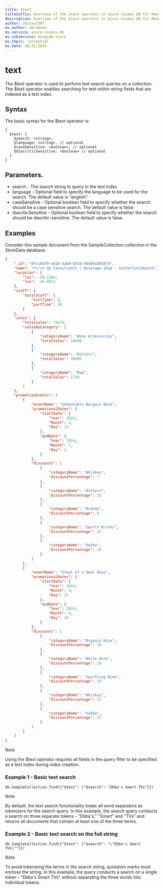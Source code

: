 ```yaml
---
title: $text
titleSuffix: Overview of the $text operator in Azure Cosmos DB for MongoDB vCore
description: Overview of the $text operator in Azure Cosmos DB for MongoDB vCore
author: abinav2307
ms.author: abramees
ms.service: azure-cosmos-db
ms.subservice: mongodb-vcore
ms.topic: conceptual
ms.date: 08/31/2024
---
```


# text 

The $text operator is used to perform text search queries on a collection. The $text operator enables searching for text within string fields that are indexed as a text index.

## Syntax

The basic syntax for the $text operator is:

```mongodb
{
  $text: {
    $search: <string>,
    $language: <string>, // optional
    $caseSensitive: <boolean>, // optional
    $diacriticSensitive: <boolean> // optional
  }
}
```

## Parameters.
-   search - The search string to query in the text index
-   language - Optional field to specify the language to be used for the search. The default value is "english".
-   caseSensitive - Optional boolean field to specify whether the search should be a case sensitive search. The default value is false.
-   diacriticSensitive - Optional boolean field to specify whether the search should be diacritic-sensitive. The default value is false.

## Examples

Consider this sample document from the SampleCollection collection in the StoreData database.

```json
{
    "_id": "0fcc0bf0-ed18-4ab8-b558-9848e18058f4",
    "name": "First Up Consultants | Beverage Shop - Satterfieldmouth",
    "location": {
        "lat": -89.2384,
        "lon": -46.4012
    },
    "staff": {
        "totalStaff": {
            "fullTime": 8,
            "partTime": 20
        }
    },
    "sales": {
        "totalSales": 75670,
        "salesByCategory": [
            {
                "categoryName": "Wine Accessories",
                "totalSales": 34440
            },
            {
                "categoryName": "Bitters",
                "totalSales": 39496
            },
            {
                "categoryName": "Rum",
                "totalSales": 1734
            }
        ]
    },
    "promotionEvents": [
        {
            "eventName": "Unbeatable Bargain Bash",
            "promotionalDates": {
                "startDate": {
                    "Year": 2024,
                    "Month": 6,
                    "Day": 23
                },
                "endDate": {
                    "Year": 2024,
                    "Month": 7,
                    "Day": 2
                }
            },
            "discounts": [
                {
                    "categoryName": "Whiskey",
                    "discountPercentage": 7
                },
                {
                    "categoryName": "Bitters",
                    "discountPercentage": 15
                },
                {
                    "categoryName": "Brandy",
                    "discountPercentage": 8
                },
                {
                    "categoryName": "Sports Drinks",
                    "discountPercentage": 22
                },
                {
                    "categoryName": "Vodka",
                    "discountPercentage": 19
                }
            ]
        },
        {
            "eventName": "Steal of a Deal Days",
            "promotionalDates": {
                "startDate": {
                    "Year": 2024,
                    "Month": 9,
                    "Day": 21
                },
                "endDate": {
                    "Year": 2024,
                    "Month": 9,
                    "Day": 29
                }
            },
            "discounts": [
                {
                    "categoryName": "Organic Wine",
                    "discountPercentage": 19
                },
                {
                    "categoryName": "White Wine",
                    "discountPercentage": 20
                },
                {
                    "categoryName": "Sparkling Wine",
                    "discountPercentage": 19
                },
                {
                    "categoryName": "Whiskey",
                    "discountPercentage": 17
                },
                {
                    "categoryName": "Vodka",
                    "discountPercentage": 23
                }
            ]
        }
    ]
}
```

> [!NOTE]
> Using the $text operator requires all fields in the query filter to be specified as a text index during index creation.

### Example 1 - Basic text search

```mongodb
db.SampleCollection.find({"$text": {"$search": "Ebba's Smart TVs"}})
```

> [!NOTE]
> By default, the text search functionality treats all word separators as tokenizers for the search query. In this example, the search query conducts a search on three separate tokens - "Ebba's," "Smart" and "TVs" and returns all documents that contain at least one of the three terms.

### Example 2 - Basic text search on the full string

```mongodb
db.SampleCollection.find({"$text": {"$search": "\"Ebba's Smart TVs\""}})
```

> [!NOTE]
> To avoid tokenizing the terms in the search string, quotation marks must enclose the string. In this example, the query conducts a search on a single token - "Ebba's Smart TVs" without separating the three words into individual tokens.
